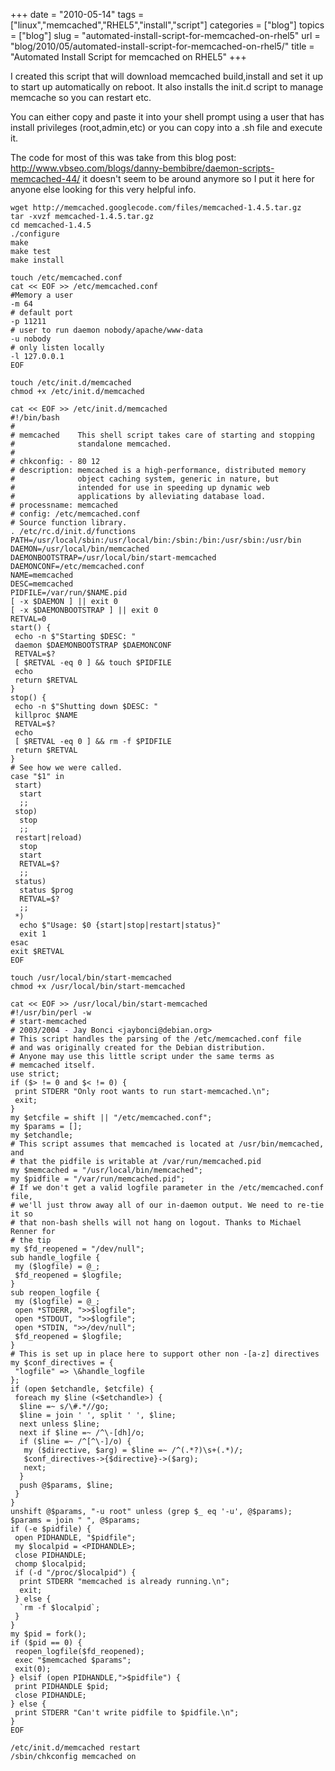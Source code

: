 +++
date = "2010-05-14"
tags = ["linux","memcached","RHEL5","install","script"]
categories = ["blog"]
topics = ["blog"]
slug = "automated-install-script-for-memcached-on-rhel5"
url = "blog/2010/05/automated-install-script-for-memcached-on-rhel5/"
title = "Automated Install Script for memcached on RHEL5"
+++

I created this script that will download memcached build,install and set
it up to start up automatically on reboot. It also installs the init.d
script to manage memcache so you can restart etc.

You can either copy and paste it into your shell prompt using a user
that has install privileges (root,admin,etc) or you can copy into a .sh
file and execute it.

The code for most of this was take from this blog post:
<http://www.vbseo.com/blogs/danny-bembibre/daemon-scripts-memcached-44/>
it doesn't seem to be around anymore so I put it here for anyone else
looking for this very helpful info.

``` {.sourceCode .bash}
wget http://memcached.googlecode.com/files/memcached-1.4.5.tar.gz
tar -xvzf memcached-1.4.5.tar.gz
cd memcached-1.4.5
./configure
make
make test
make install

touch /etc/memcached.conf
cat << EOF >> /etc/memcached.conf
#Memory a user
-m 64
# default port
-p 11211
# user to run daemon nobody/apache/www-data
-u nobody
# only listen locally
-l 127.0.0.1
EOF

touch /etc/init.d/memcached
chmod +x /etc/init.d/memcached

cat << EOF >> /etc/init.d/memcached
#!/bin/bash
#
# memcached    This shell script takes care of starting and stopping
#              standalone memcached.
#
# chkconfig: - 80 12
# description: memcached is a high-performance, distributed memory
#              object caching system, generic in nature, but
#              intended for use in speeding up dynamic web
#              applications by alleviating database load.
# processname: memcached
# config: /etc/memcached.conf
# Source function library.
. /etc/rc.d/init.d/functions
PATH=/usr/local/sbin:/usr/local/bin:/sbin:/bin:/usr/sbin:/usr/bin
DAEMON=/usr/local/bin/memcached
DAEMONBOOTSTRAP=/usr/local/bin/start-memcached
DAEMONCONF=/etc/memcached.conf
NAME=memcached
DESC=memcached
PIDFILE=/var/run/$NAME.pid
[ -x $DAEMON ] || exit 0
[ -x $DAEMONBOOTSTRAP ] || exit 0
RETVAL=0
start() {
 echo -n $"Starting $DESC: "
 daemon $DAEMONBOOTSTRAP $DAEMONCONF
 RETVAL=$?
 [ $RETVAL -eq 0 ] && touch $PIDFILE
 echo
 return $RETVAL
}
stop() {
 echo -n $"Shutting down $DESC: "
 killproc $NAME
 RETVAL=$?
 echo
 [ $RETVAL -eq 0 ] && rm -f $PIDFILE
 return $RETVAL
}
# See how we were called.
case "$1" in
 start)
  start
  ;;
 stop)
  stop
  ;;
 restart|reload)
  stop
  start
  RETVAL=$?
  ;;
 status)
  status $prog
  RETVAL=$?
  ;;
 *)
  echo $"Usage: $0 {start|stop|restart|status}"
  exit 1
esac
exit $RETVAL
EOF

touch /usr/local/bin/start-memcached
chmod +x /usr/local/bin/start-memcached

cat << EOF >> /usr/local/bin/start-memcached
#!/usr/bin/perl -w
# start-memcached
# 2003/2004 - Jay Bonci <jaybonci@debian.org>
# This script handles the parsing of the /etc/memcached.conf file
# and was originally created for the Debian distribution.
# Anyone may use this little script under the same terms as
# memcached itself.
use strict;
if ($> != 0 and $< != 0) {
 print STDERR "Only root wants to run start-memcached.\n";
 exit;
}
my $etcfile = shift || "/etc/memcached.conf";
my $params = [];
my $etchandle;
# This script assumes that memcached is located at /usr/bin/memcached, and
# that the pidfile is writable at /var/run/memcached.pid
my $memcached = "/usr/local/bin/memcached";
my $pidfile = "/var/run/memcached.pid";
# If we don't get a valid logfile parameter in the /etc/memcached.conf file,
# we'll just throw away all of our in-daemon output. We need to re-tie it so
# that non-bash shells will not hang on logout. Thanks to Michael Renner for
# the tip
my $fd_reopened = "/dev/null";
sub handle_logfile {
 my ($logfile) = @_;
 $fd_reopened = $logfile;
}
sub reopen_logfile {
 my ($logfile) = @_;
 open *STDERR, ">>$logfile";
 open *STDOUT, ">>$logfile";
 open *STDIN, ">>/dev/null";
 $fd_reopened = $logfile;
}
# This is set up in place here to support other non -[a-z] directives
my $conf_directives = {
 "logfile" => \&handle_logfile
};
if (open $etchandle, $etcfile) {
 foreach my $line (<$etchandle>) {
  $line =~ s/\#.*//go;
  $line = join ' ', split ' ', $line;
  next unless $line;
  next if $line =~ /^\-[dh]/o;
  if ($line =~ /^[^\-]/o) {
   my ($directive, $arg) = $line =~ /^(.*?)\s+(.*)/;
   $conf_directives->{$directive}->($arg);
   next;
  }
  push @$params, $line;
 }
}
unshift @$params, "-u root" unless (grep $_ eq '-u', @$params);
$params = join " ", @$params;
if (-e $pidfile) {
 open PIDHANDLE, "$pidfile";
 my $localpid = <PIDHANDLE>;
 close PIDHANDLE;
 chomp $localpid;
 if (-d "/proc/$localpid") {
  print STDERR "memcached is already running.\n";
  exit;
 } else {
  `rm -f $localpid`;
 }
}
my $pid = fork();
if ($pid == 0) {
 reopen_logfile($fd_reopened);
 exec "$memcached $params";
 exit(0);
} elsif (open PIDHANDLE,">$pidfile") {
 print PIDHANDLE $pid;
 close PIDHANDLE;
} else {
 print STDERR "Can't write pidfile to $pidfile.\n";
}
EOF

/etc/init.d/memcached restart
/sbin/chkconfig memcached on
```
